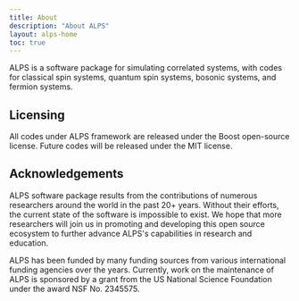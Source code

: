 ```yaml
---
title: About
description: "About ALPS"
layout: alps-home 
toc: true  
---
```


ALPS is a software package for simulating correlated systems, with codes for classical spin systems, quantum spin systems, bosonic systems, and fermion systems.

## Licensing

All codes under ALPS framework are released under the Boost open-source license. Future codes will be released under the MIT license.

## Acknowledgements

ALPS software package results from the contributions of numerous researchers around the world in the past 20+ years. Without their efforts, the current state of the software is impossible to exist. We hope that more researchers will join us in promoting and developing this open source ecosystem to further advance ALPS's capabilities in research and education.

ALPS has been funded by many funding sources from various international funding agencies over the years. Currently, work on the maintenance of ALPS is sponsored by a grant from the US National Science Foundation under the award NSF No. 2345575.
